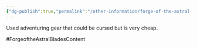 ```yaml
---
{"dg-publish":true,"permalink":"/other-information/forge-of-the-astral-blades/locations/gateway-baazar/shady-sam-s/","noteIcon":""}
---
```


Used adventuring gear that could be cursed but is very cheap.

#ForgeoftheAstralBladesContent  